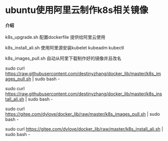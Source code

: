 # ubuntu使用阿里云制作k8s相关镜像

#### 介绍
k8s_upgrade.sh 配置dockerfile 提供给阿里云使用

k8s_install_ali.sh 使用阿里源安装kubelet kubeadm kubectl

k8s_images_pull.sh 自动从阿里下载制作好的镜像并且改名

sudo curl https://raw.githubusercontent.com/destinyzhang/docker_lib/master/k8s_images_pull.sh | sudo bash -

sudo curl https://raw.githubusercontent.com/destinyzhang/docker_lib/master/k8s_install_ali.sh | sudo bash -

sudo curl https://gitee.com/dylove/docker_lib/raw/master/k8s_images_pull.sh | sudo bash -

sudo curl https://gitee.com/dylove/docker_lib/raw/master/k8s_install_ali.sh | sudo bash -
